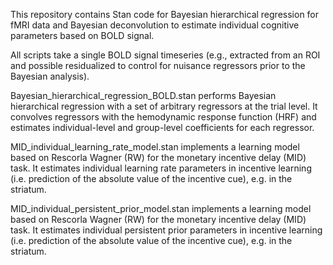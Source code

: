 This repository contains Stan code for Bayesian hierarchical regression for fMRI data and Bayesian deconvolution to estimate individual cognitive parameters based on BOLD signal.

All scripts take a single BOLD signal timeseries (e.g., extracted from an ROI and possible residualized to control for nuisance regressors prior to the Bayesian analysis).

Bayesian_hierarchical_regression_BOLD.stan performs Bayesian hierarchical regression with a set of arbitrary regressors at the trial level. 
It convolves regressors with the hemodynamic response function (HRF) and estimates individual-level and group-level coefficients for each regressor.

MID_individual_learning_rate_model.stan implements a learning model based on Rescorla Wagner (RW) for the monetary incentive delay (MID) task. 
It estimates individual learning rate parameters in incentive learning (i.e. prediction of the absolute value of the incentive cue), e.g. in the striatum.

MID_individual_persistent_prior_model.stan implements a learning model based on Rescorla Wagner (RW) for the monetary incentive delay (MID) task. 
It estimates individual persistent prior parameters in incentive learning (i.e. prediction of the absolute value of the incentive cue), e.g. in the striatum.
